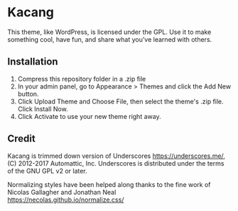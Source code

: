 # Kacang

This theme, like WordPress, is licensed under the GPL.
Use it to make something cool, have fun, and share what you've learned with others.

## Installation

1. Compress this repository folder in a .zip file
2. In your admin panel, go to Appearance > Themes and click the Add New button.
3. Click Upload Theme and Choose File, then select the theme's .zip file. Click Install Now.
4. Click Activate to use your new theme right away.

## Credit

Kacang is trimmed down version of Underscores https://underscores.me/, (C) 2012-2017 Automattic, Inc.
Underscores is distributed under the terms of the GNU GPL v2 or later.

Normalizing styles have been helped along thanks to the fine work of
Nicolas Gallagher and Jonathan Neal https://necolas.github.io/normalize.css/
